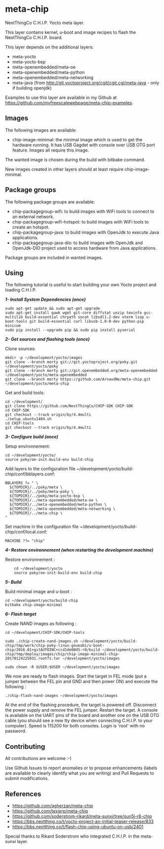 meta-chip
==

NextThingCo C.H.I.P. Yocto meta layer.

This layer contains kernel, u-boot and image recipes to flash the NextThingCo C.H.I.P. board.

This layer depends on the additional layers:
* meta-yocto
* meta-yocto-bsp
* meta-openembedded/meta-oe
* meta-openembedded/meta-python
* meta-openembedded/meta-networking
* meta-java (from http://git.yoctoproject.org/cgit/cgit.cgi/meta-java - only if building openjdk)

Examples to use this layer are available in my Github at https://github.com/myfreescalewebpage/meta-chip-examples.


Images
--

The following images are available:
* chip-image-minimal: the minimal image which is used to get the hardware running. It has USB Gagdet with console over USB OTG port feature. Images all require this image.

The wanted image is chosen during the build with bitbake command.

New images created in other layers should at least require chip-image-minimal. 


Package groups
--

The following package groups are available:
* chip-packagegroup-wifi: to build images with WiFi tools to connect to an external network.
* chip-packagegroup-wifi-hotspot: to build images with WiFi tools to create an hotspot.
* chip-packagegroup-java: to build images with OpenJdk to execute Java applications.
* chip-packagegroup-java-dio: to build images with OpenJdk and OpenJdk-DIO project used to access hardware from Java applications.

Package groups are included in wanted images.


Using
--

The following tutorial is useful to start building your own Yocto project and loading C.H.I.P.

**_1- Install System Dependencies (once)_**

	sudo apt-get update && sudo apt-get upgrade
	sudo apt-get install gawk wget git-core diffstat unzip texinfo gcc-multilib build-essential chrpath socat libsdl1.2-dev xterm lzop u-boot-tools git build-essential curl libusb-1.0-0-dev python-pip minicom
	sudo pip install --upgrade pip && sudo pip install pyserial

**_2- Get sources and flashing tools (once)_**

Clone sources:

	mkdir -p ~/development/yocto/images
	git clone --branch morty git://git.yoctoproject.org/poky.git ~/development/yocto/poky
	git clone --branch morty git://git.openembedded.org/meta-openembedded ~/development/yocto/meta-openembedded
	git clone --branch morty https://github.com/ArnaudNe/meta-chip.git ~/development/yocto/meta-chip

Get and build tools:

	cd ~/development/
	git clone https://github.com/NextThingCo/CHIP-SDK CHIP-SDK
	cd CHIP-SDK
	git checkout --track origin/by/4.4multi
	./setup_ubuntu1404.sh
	cd CHIP-tools
	git checkout --track origin/by/4.4multi

**_3- Configure build (once)_**

Setup environnement:

	cd ~/development/yocto/
	source poky/oe-init-build-env build-chip

Add layers to the configuration file ~/development/yocto/build-chip/conf/bblayers.conf:

	BBLAYERS ?= " \
	  ${TOPDIR}/../poky/meta \
	  ${TOPDIR}/../poky/meta-poky \
	  ${TOPDIR}/../poky/meta-yocto-bsp \
	  ${TOPDIR}/../meta-openembedded/meta-oe \
	  ${TOPDIR}/../meta-openembedded/meta-python \
	  ${TOPDIR}/../meta-openembedded/meta-networking \
	  ${TOPDIR}/../meta-chip \
  	"

Set machine in the configuration file ~/development/yocto/build-chip/conf/local.conf:

	MACHINE ??= "chip"

**_4- Restore environnement (when restarting the development machine)_**

Restore environnement :

        cd ~/development/yocto
        source poky/oe-init-build-env build-chip

**_5- Build_**

Build minimal image and u-boot :

	cd ~/development/yocto/build-chip
	bitbake chip-image-minimal

**_6- Flash target_**

Create NAND images as following :

	cd ~/development/CHIP-SDK/CHIP-tools
	
	sudo ./chip-create-nand-images.sh ~/development/yocto/build-chip/tmp/work/chip-poky-linux-gnueabi/u-boot-chip/2016.01+gitAUTOINC+ccd1de00d5-r0/build ~/development/yocto/build-chip/tmp/deploy/images/chip/chip-image-minimal-chip-20170124225031.rootfs.tar ~/development/yocto/images
	
	sudo chown -R $USER:$USER ~/development/yocto/images

We now are ready to flash images. Start the target in FEL mode (put a jumper between the FEL pin and GND and then power ON) and execute the following :

	./chip-flash-nand-images ~/development/yocto/images

At the end of the flashing procedure, the target is powered off. Disconnect the power supply and remove the FEL jumper. Restart the target. A console is available on the UART pins of the board and another one on the USB OTG cable (you should see a new tty device when connecting C.H.I.P. to your computer). Speed is 115200 for both consoles. Login is 'root' with no password.


Contributing
--

All contributions are welcome :-)

Use Github Issues to report anomalies or to propose enhancements (labels are available to clearly identify what you are writing) and Pull Requests to submit modifications.


References
--

* https://github.com/agherzan/meta-chip
* https://github.com/texierp/meta-chip
* https://github.com/soderstrom-rikard/meta-sunxi/tree/sun5i-r8-chip
* https://bbs.nextthing.co/t/yocto-project-an-initial-teaser-release/833
* https://bbs.nextthing.co/t/flash-chip-using-ubuntu-on-usb/2401

Special thanks to Rikard Soderstrom who integrated C.H.I.P. in the meta-sunxi layer.
